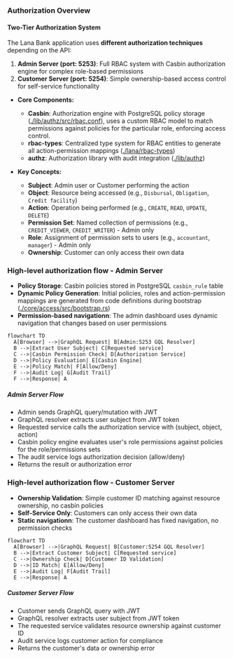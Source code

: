 ### Authorization Overview

#### Two-Tier Authorization System

The Lana Bank application uses **different authorization techniques** depending on the API:

1. **Admin Server (port: 5253)**: Full RBAC system with Casbin authorization engine for complex role-based permissions
2. **Customer Server (port: 5254)**: Simple ownership-based access control for self-service functionality

- **Core Components:**

  - **Casbin**: Authorization engine with PostgreSQL policy storage ([./lib/authz/src/rbac.conf](./lib/authz/src/rbac.conf)), uses a custom RBAC model to match permissions against policies for the particular role, enforcing access control.
  - **rbac-types**: Centralized type system for RBAC entities to generate all action-permission mappings ([./lana/rbac-types](./lana/rbac-types))
  - **authz**: Authorization library with audit integration ([./lib/authz](./lib/authz))

- **Key Concepts:**
  - **Subject**: Admin user or Customer performing the action
  - **Object**: Resource being accessed (e.g., `Disbursal`, `Obligation`, `Credit facility`)
  - **Action**: Operation being performed (e.g., `CREATE`, `READ`, `UPDATE`, `DELETE`)
  - **Permission Set**: Named collection of permissions (e.g., `CREDIT_VIEWER`, `CREDIT_WRITER`) - Admin only
  - **Role**: Assignment of permission sets to users (e.g., `accountant`, `manager`) - Admin only
  - **Ownership**: Customer can only access their own data

### High-level authorization flow - Admin Server

- **Policy Storage**: Casbin policies stored in PostgreSQL `casbin_rule` table
- **Dynamic Policy Generation**: Initial policies, roles and action-permission mappings are generated from code definitions during bootstrap ([./core/access/src/bootstrap.rs](./core/access/src/bootstrap.rs))
- **Permission-based navigationn**: The admin dashboard uses dynamic navigation that changes based on user permissions

```mermaid
flowchart TD
  A[Browser] -->|GraphQL Request| B[Admin:5253 GQL Resolver]
  B -->|Extract User Subject| C[Requested service]
  C -->|Casbin Permission Check| D[Authorization Service]
  D -->|Policy Evaluation| E[Casbin Engine]
  E -->|Policy Match| F[Allow/Deny]
  F -->|Audit Log| G[Audit Trail]
  F -->|Response| A
```

##### Admin Server Flow

- Admin sends GraphQL query/mutation with JWT
- GraphQL resolver extracts user subject from JWT token
- Requested service calls the authorization service with (subject, object, action)
- Casbin policy engine evaluates user's role permissions against policies for the role/permissions sets
- The audit service logs authorization decision (allow/deny)
- Returns the result or authorization error

### High-level authorization flow - Customer Server

- **Ownership Validation**: Simple customer ID matching against resource ownership, no casbin policies
- **Self-Service Only**: Customers can only access their own data
- **Static navigationn**: The customer dashboard has fixed navigation, no permission checks

```mermaid
flowchart TD
  A[Browser] -->|GraphQL Request| B[Customer:5254 GQL Resolver]
  B -->|Extract Customer Subject| C[Requested service]
  C -->|Ownership Check| D[Customer ID Validation]
  D -->|ID Match| E[Allow/Deny]
  E -->|Audit Log| F[Audit Trail]
  E -->|Response| A
```

##### Customer Server Flow

- Customer sends GraphQL query with JWT
- GraphQL resolver extracts user subject from JWT token
- The requested service validates resource ownership against customer ID
- Audit service logs customer action for compliance
- Returns the customer's data or ownership error
